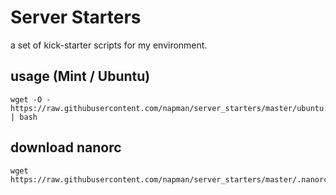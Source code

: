 # Server Starters 

a set of kick-starter scripts for my environment. 

## usage (Mint / Ubuntu)

    wget -O - https://raw.githubusercontent.com/napman/server_starters/master/ubuntu.bash | bash

## download nanorc

    wget https://raw.githubusercontent.com/napman/server_starters/master/.nanorc
